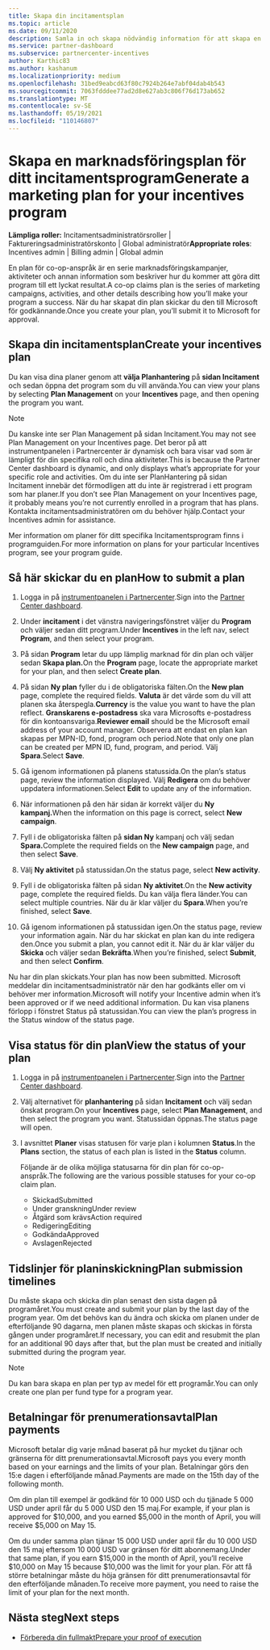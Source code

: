 ```yaml
---
title: Skapa din incitamentsplan
ms.topic: article
ms.date: 09/11/2020
description: Samla in och skapa nödvändig information för att skapa en lyckad marknadsföringsplan för ditt incitamentsprogram.
ms.service: partner-dashboard
ms.subservice: partnercenter-incentives
author: Karthic83
ms.author: kashanum
ms.localizationpriority: medium
ms.openlocfilehash: 31bed9eabcd63f80c7924b264e7abf04dab4b543
ms.sourcegitcommit: 7063fdddee77ad2d8e627ab3c806f76d173ab652
ms.translationtype: MT
ms.contentlocale: sv-SE
ms.lasthandoff: 05/19/2021
ms.locfileid: "110146807"
---
```

# <a name="generate-a-marketing-plan-for-your-incentives-program"></a><span data-ttu-id="ab2d3-103">Skapa en marknadsföringsplan för ditt incitamentsprogram</span><span class="sxs-lookup"><span data-stu-id="ab2d3-103">Generate a marketing plan for your incentives program</span></span>

<span data-ttu-id="ab2d3-104">**Lämpliga roller:** Incitamentsadministratörsroller | Faktureringsadministratörskonto | Global administratör</span><span class="sxs-lookup"><span data-stu-id="ab2d3-104">**Appropriate roles**: Incentives admin | Billing admin | Global admin</span></span>

<span data-ttu-id="ab2d3-105">En plan för co-op-anspråk är en serie marknadsföringskampanjer, aktiviteter och annan information som beskriver hur du kommer att göra ditt program till ett lyckat resultat.</span><span class="sxs-lookup"><span data-stu-id="ab2d3-105">A co-op claims plan is the series of marketing campaigns, activities, and other details describing how you’ll make your program a success.</span></span> <span data-ttu-id="ab2d3-106">När du har skapat din plan skickar du den till Microsoft för godkännande.</span><span class="sxs-lookup"><span data-stu-id="ab2d3-106">Once you create your plan, you’ll submit it to Microsoft for approval.</span></span>

## <a name="create-your-incentives-plan"></a><span data-ttu-id="ab2d3-107">Skapa din incitamentsplan</span><span class="sxs-lookup"><span data-stu-id="ab2d3-107">Create your incentives plan</span></span>

<span data-ttu-id="ab2d3-108">Du kan visa dina planer genom att **välja Planhantering** på **sidan Incitament** och sedan öppna det program som du vill använda.</span><span class="sxs-lookup"><span data-stu-id="ab2d3-108">You can view your plans by selecting **Plan Management** on your **Incentives** page, and then opening the program you want.</span></span>

>[!NOTE]
><span data-ttu-id="ab2d3-109">Du kanske inte ser Plan Management på sidan Incitament.</span><span class="sxs-lookup"><span data-stu-id="ab2d3-109">You may not see Plan Management on your Incentives page.</span></span> <span data-ttu-id="ab2d3-110">Det beror på att instrumentpanelen i Partnercenter är dynamisk och bara visar vad som är lämpligt för din specifika roll och dina aktiviteter.</span><span class="sxs-lookup"><span data-stu-id="ab2d3-110">This is because the Partner Center dashboard is dynamic, and only displays what’s appropriate for your specific role and activities.</span></span> <span data-ttu-id="ab2d3-111">Om du inte ser PlanHantering på sidan Incitament innebär det förmodligen att du inte är registrerad i ett program som har planer.</span><span class="sxs-lookup"><span data-stu-id="ab2d3-111">If you don’t see Plan Management on your Incentives page, it probably means you’re not currently enrolled in a program that has plans.</span></span> <span data-ttu-id="ab2d3-112">Kontakta incitamentsadministratören om du behöver hjälp.</span><span class="sxs-lookup"><span data-stu-id="ab2d3-112">Contact your Incentives admin for assistance.</span></span>

<span data-ttu-id="ab2d3-113">Mer information om planer för ditt specifika Incitamentsprogram finns i programguiden.</span><span class="sxs-lookup"><span data-stu-id="ab2d3-113">For more information on plans for your particular Incentives program, see your program guide.</span></span>

## <a name="how-to-submit-a-plan"></a><span data-ttu-id="ab2d3-114">Så här skickar du en plan</span><span class="sxs-lookup"><span data-stu-id="ab2d3-114">How to submit a plan</span></span>

1. <span data-ttu-id="ab2d3-115">Logga in på [instrumentpanelen i Partnercenter](https://partner.microsoft.com/dashboard/).</span><span class="sxs-lookup"><span data-stu-id="ab2d3-115">Sign into the [Partner Center dashboard](https://partner.microsoft.com/dashboard/).</span></span>

2. <span data-ttu-id="ab2d3-116">Under **incitament** i det vänstra navigeringsfönstret väljer du **Program** och väljer sedan ditt program.</span><span class="sxs-lookup"><span data-stu-id="ab2d3-116">Under **Incentives** in the left nav, select **Program**, and then select your program.</span></span> 

3. <span data-ttu-id="ab2d3-117">På sidan **Program** letar du upp lämplig marknad för din plan och väljer sedan **Skapa plan.**</span><span class="sxs-lookup"><span data-stu-id="ab2d3-117">On the **Program** page, locate the appropriate market for your plan, and then select **Create plan**.</span></span> 

4. <span data-ttu-id="ab2d3-118">På sidan **Ny plan** fyller du i de obligatoriska fälten.</span><span class="sxs-lookup"><span data-stu-id="ab2d3-118">On the **New plan** page, complete the required fields.</span></span> <span data-ttu-id="ab2d3-119">**Valuta** är det värde som du vill att planen ska återspegla.</span><span class="sxs-lookup"><span data-stu-id="ab2d3-119">**Currency** is the value you want to have the plan reflect.</span></span> <span data-ttu-id="ab2d3-120">**Granskarens e-postadress** ska vara Microsofts e-postadress för din kontoansvariga.</span><span class="sxs-lookup"><span data-stu-id="ab2d3-120">**Reviewer email** should be the Microsoft email address of your account manager.</span></span> <span data-ttu-id="ab2d3-121">Observera att endast en plan kan skapas per MPN-ID, fond, program och period.</span><span class="sxs-lookup"><span data-stu-id="ab2d3-121">Note that only one plan can be created per MPN ID, fund, program, and period.</span></span> <span data-ttu-id="ab2d3-122">Välj **Spara**.</span><span class="sxs-lookup"><span data-stu-id="ab2d3-122">Select **Save**.</span></span>

5. <span data-ttu-id="ab2d3-123">Gå igenom informationen på planens statussida.</span><span class="sxs-lookup"><span data-stu-id="ab2d3-123">On the plan’s status page, review the information displayed.</span></span> <span data-ttu-id="ab2d3-124">Välj **Redigera** om du behöver uppdatera informationen.</span><span class="sxs-lookup"><span data-stu-id="ab2d3-124">Select **Edit** to update any of the information.</span></span>

6. <span data-ttu-id="ab2d3-125">När informationen på den här sidan är korrekt väljer du **Ny kampanj.**</span><span class="sxs-lookup"><span data-stu-id="ab2d3-125">When the information on this page is correct, select **New campaign**.</span></span>

7. <span data-ttu-id="ab2d3-126">Fyll i de obligatoriska fälten på **sidan Ny** kampanj och välj sedan **Spara.**</span><span class="sxs-lookup"><span data-stu-id="ab2d3-126">Complete the required fields on the **New campaign** page, and then select **Save**.</span></span>

8. <span data-ttu-id="ab2d3-127">Välj **Ny aktivitet** på statussidan.</span><span class="sxs-lookup"><span data-stu-id="ab2d3-127">On the status page, select **New activity**.</span></span> 

9. <span data-ttu-id="ab2d3-128">Fyll i de obligatoriska fälten på sidan **Ny aktivitet**.</span><span class="sxs-lookup"><span data-stu-id="ab2d3-128">On the **New activity** page, complete the required fields.</span></span> <span data-ttu-id="ab2d3-129">Du kan välja flera länder.</span><span class="sxs-lookup"><span data-stu-id="ab2d3-129">You can select multiple countries.</span></span> <span data-ttu-id="ab2d3-130">När du är klar väljer du **Spara**.</span><span class="sxs-lookup"><span data-stu-id="ab2d3-130">When you’re finished, select **Save**.</span></span> 

10. <span data-ttu-id="ab2d3-131">Gå igenom informationen på statussidan igen.</span><span class="sxs-lookup"><span data-stu-id="ab2d3-131">On the status page, review your information again.</span></span> <span data-ttu-id="ab2d3-132">När du har skickat en plan kan du inte redigera den.</span><span class="sxs-lookup"><span data-stu-id="ab2d3-132">Once you submit a plan, you cannot edit it.</span></span> <span data-ttu-id="ab2d3-133">När du är klar väljer du **Skicka** och väljer sedan **Bekräfta**.</span><span class="sxs-lookup"><span data-stu-id="ab2d3-133">When you’re finished, select **Submit**, and then select **Confirm**.</span></span>

<span data-ttu-id="ab2d3-134">Nu har din plan skickats.</span><span class="sxs-lookup"><span data-stu-id="ab2d3-134">Your plan has now been submitted.</span></span> <span data-ttu-id="ab2d3-135">Microsoft meddelar din incitamentsadministratör när den har godkänts eller om vi behöver mer information.</span><span class="sxs-lookup"><span data-stu-id="ab2d3-135">Microsoft will notify your Incentive admin when it’s been approved or if we need additional information.</span></span> <span data-ttu-id="ab2d3-136">Du kan visa planens förlopp i fönstret Status på statussidan.</span><span class="sxs-lookup"><span data-stu-id="ab2d3-136">You can view the plan’s progress in the Status window of the status page.</span></span>

## <a name="view-the-status-of-your-plan"></a><span data-ttu-id="ab2d3-137">Visa status för din plan</span><span class="sxs-lookup"><span data-stu-id="ab2d3-137">View the status of your plan</span></span>

1. <span data-ttu-id="ab2d3-138">Logga in på [instrumentpanelen i Partnercenter](https://partner.microsoft.com/dashboard/).</span><span class="sxs-lookup"><span data-stu-id="ab2d3-138">Sign into the [Partner Center dashboard](https://partner.microsoft.com/dashboard/).</span></span>

2. <span data-ttu-id="ab2d3-139">Välj alternativet för **planhantering** på sidan **Incitament** och välj sedan önskat program.</span><span class="sxs-lookup"><span data-stu-id="ab2d3-139">On your **Incentives** page, select **Plan Management**, and then select the program you want.</span></span> <span data-ttu-id="ab2d3-140">Statussidan öppnas.</span><span class="sxs-lookup"><span data-stu-id="ab2d3-140">The status page will open.</span></span>

3. <span data-ttu-id="ab2d3-141">I avsnittet **Planer** visas statusen för varje plan i kolumnen **Status**.</span><span class="sxs-lookup"><span data-stu-id="ab2d3-141">In the **Plans** section, the status of each plan is listed in the **Status** column.</span></span>

   <span data-ttu-id="ab2d3-142">Följande är de olika möjliga statusarna för din plan för co-op-anspråk.</span><span class="sxs-lookup"><span data-stu-id="ab2d3-142">The following are the various possible statuses for your co-op claim plan.</span></span>

   - <span data-ttu-id="ab2d3-143">Skickad</span><span class="sxs-lookup"><span data-stu-id="ab2d3-143">Submitted</span></span>
   - <span data-ttu-id="ab2d3-144">Under granskning</span><span class="sxs-lookup"><span data-stu-id="ab2d3-144">Under review</span></span>
   - <span data-ttu-id="ab2d3-145">Åtgärd som krävs</span><span class="sxs-lookup"><span data-stu-id="ab2d3-145">Action required</span></span>
   - <span data-ttu-id="ab2d3-146">Redigering</span><span class="sxs-lookup"><span data-stu-id="ab2d3-146">Editing</span></span>
   - <span data-ttu-id="ab2d3-147">Godkända</span><span class="sxs-lookup"><span data-stu-id="ab2d3-147">Approved</span></span>
   - <span data-ttu-id="ab2d3-148">Avslagen</span><span class="sxs-lookup"><span data-stu-id="ab2d3-148">Rejected</span></span>

## <a name="plan-submission-timelines"></a><span data-ttu-id="ab2d3-149">Tidslinjer för planinskickning</span><span class="sxs-lookup"><span data-stu-id="ab2d3-149">Plan submission timelines</span></span>

<span data-ttu-id="ab2d3-150">Du måste skapa och skicka din plan senast den sista dagen på programåret.</span><span class="sxs-lookup"><span data-stu-id="ab2d3-150">You must create and submit your plan by the last day of the program year.</span></span> <span data-ttu-id="ab2d3-151">Om det behövs kan du ändra och skicka om planen under de efterföljande 90 dagarna, men planen måste skapas och skickas in första gången under programåret.</span><span class="sxs-lookup"><span data-stu-id="ab2d3-151">If necessary, you can edit and resubmit the plan for an additional 90 days after that, but the plan must be created and initially submitted during the program year.</span></span>

>[!NOTE]
> <span data-ttu-id="ab2d3-152">Du kan bara skapa en plan per typ av medel för ett programår.</span><span class="sxs-lookup"><span data-stu-id="ab2d3-152">You can only create one plan per fund type for a program year.</span></span>

## <a name="plan-payments"></a><span data-ttu-id="ab2d3-153">Betalningar för prenumerationsavtal</span><span class="sxs-lookup"><span data-stu-id="ab2d3-153">Plan payments</span></span>

<span data-ttu-id="ab2d3-154">Microsoft betalar dig varje månad baserat på hur mycket du tjänar och gränserna för ditt prenumerationsavtal.</span><span class="sxs-lookup"><span data-stu-id="ab2d3-154">Microsoft pays you every month based on your earnings and the limits of your plan.</span></span> <span data-ttu-id="ab2d3-155">Betalningar görs den 15:e dagen i efterföljande månad.</span><span class="sxs-lookup"><span data-stu-id="ab2d3-155">Payments are made on the 15th day of the following month.</span></span>

<span data-ttu-id="ab2d3-156">Om din plan till exempel är godkänd för 10 000 USD och du tjänade 5 000 USD under april får du 5 000 USD den 15 maj.</span><span class="sxs-lookup"><span data-stu-id="ab2d3-156">For example, if your plan is approved for $10,000, and you earned $5,000 in the month of April, you will receive $5,000 on May 15.</span></span>

<span data-ttu-id="ab2d3-157">Om du under samma plan tjänar 15 000 USD under april får du 10 000 USD den 15 maj eftersom 10 000 USD var gränsen för ditt abonnemang.</span><span class="sxs-lookup"><span data-stu-id="ab2d3-157">Under that same plan, if you earn $15,000 in the month of April, you’ll receive $10,000 on May 15 because $10,000 was the limit for your plan.</span></span> <span data-ttu-id="ab2d3-158">För att få större betalningar måste du höja gränsen för ditt prenumerationsavtal för den efterföljande månaden.</span><span class="sxs-lookup"><span data-stu-id="ab2d3-158">To receive more payment, you need to raise the limit of your plan for the next month.</span></span>

## <a name="next-steps"></a><span data-ttu-id="ab2d3-159">Nästa steg</span><span class="sxs-lookup"><span data-stu-id="ab2d3-159">Next steps</span></span>

- [<span data-ttu-id="ab2d3-160">Förbereda din fullmakt</span><span class="sxs-lookup"><span data-stu-id="ab2d3-160">Prepare your proof of execution</span></span>](incentives-prepare-your-proof-of-execution.md)
